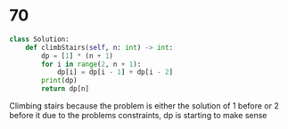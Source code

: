 # 70 
```py
class Solution:
    def climbStairs(self, n: int) -> int:
        dp = [1] * (n + 1)
        for i in range(2, n + 1):
            dp[i] = dp[i - 1] + dp[i - 2]
        print(dp)
        return dp[n]
```
Climbing stairs because the problem is either the solution of 1 before or 2 before it due to the
problems constraints, dp is starting to make sense